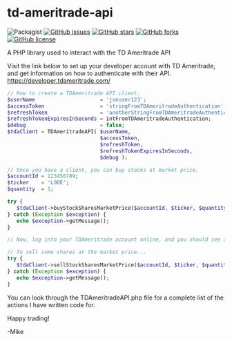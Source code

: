 # td-ameritrade-api
![Packagist](https://img.shields.io/packagist/dt/michaeldrennen/td-ameritrade-api) [![GitHub issues](https://img.shields.io/github/issues/michaeldrennen/td-ameritrade-api)](https://github.com/michaeldrennen/td-ameritrade-api/issues) [![GitHub stars](https://img.shields.io/github/stars/michaeldrennen/td-ameritrade-api)](https://github.com/michaeldrennen/td-ameritrade-api/stargazers) [![GitHub forks](https://img.shields.io/github/forks/michaeldrennen/td-ameritrade-api)](https://github.com/michaeldrennen/td-ameritrade-api/network) [![GitHub license](https://img.shields.io/github/license/michaeldrennen/td-ameritrade-api)](https://github.com/michaeldrennen/td-ameritrade-api/blob/master/LICENSE) 
 
A PHP library used to interact with the TD Ameritrade API

Visit the link below to set up your developer account with TD Ameritrade, and get information on how to authenticate with their API.
https://developer.tdameritrade.com/

```php
// How to create a TDAmeritrade API client.
$userName                     = 'joeuser123';
$accessToken                  = 'stringFromTDAmeritradeAuthentication';
$refreshToken                 = 'anotherStringFromTDAmeritradeAuthentication';
$refreshTokenExpiresInSeconds = intFromTDAmeritradeAuthentication;
$debug                        = false;
$tdaClient = TDAmeritradeAPI( $userName,
                              $accessToken,
                              $refreshToken,
                              $refreshTokenExpiresInSeconds,
                              $debug );
```

```php
// Once you have a client, you can buy stocks at market price.
$accountId = 123456789;
$ticker    = 'LODE';
$quantity  = 1;

try {
   $tdaClient->buyStockSharesMarketPrice($accountId, $ticker, $quantity);
} catch (Exception $exception) {
   echo $exception->getMessage();
}

// Now, log into your TDAmeritrade account online, and you should see a new order.

// To sell some shares at the market price...
try {
   $tdaClient->sellStockSharesMarketPrice($accountId, $ticker, $quantity);
} catch (Exception $exception) {
   echo $exception->getMessage();
}
```

You can look through the TDAmeritradeAPI.php file for a complete list of the actions I have written code for.

Happy trading!

-Mike
